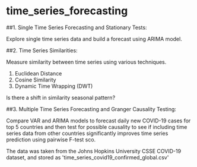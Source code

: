 # time_series_forecasting

##1. Single Time Series Forecasting and Stationary Tests:

Explore single time series data and build a forecast using ARIMA model.


##2. Time Series Similarities:

Measure similarity between time series using various techniques. 

1. Euclidean Distance
2. Cosine Similarity
3. Dynamic Time Wrapping (DWT)

Is there a shift in similarity seasonal pattern?


##3. Multiple Time Series Forecasting and Granger Causality Testing:

Compare VAR and ARIMA models to forecast daily new COVID-19 cases for top 5 countries and then test for possible causality to see if including time series data from other countries significantly improves time series prediction using pairwise F-test sco. 

The data was taken from the Johns Hopkins University CSSE COVID-19 dataset, and stored as 'time_series_covid19_confirmed_global.csv'
